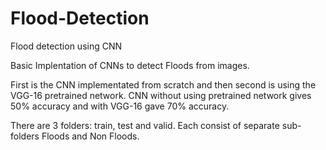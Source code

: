 # Flood-Detection
Flood detection using CNN

Basic Implentation of CNNs to detect Floods from images.

First is the CNN implementated from scratch and then second is using the VGG-16 pretrained network.
CNN without using pretrained network gives 50% accuracy and with VGG-16 gave 70% accuracy.

There are 3 folders: train, test and valid. Each consist of separate sub-folders Floods and Non Floods.
